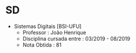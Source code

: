 # SD

- Sistemas Digitais [BSI-UFU]
  - Professor : João Henrique
  - Disciplina cursada entre : 03/2019 - 08/2019
  - Nota Obtida : 81
